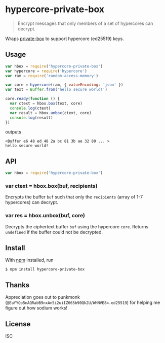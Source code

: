 # hypercore-private-box

> Encrypt messages that only members of a set of hypercores can decrypt.

Wraps [private-box](https://github.com/auditdrivencrypto/private-box) to support hypercore (ed25519) keys.

## Usage

```js
var hbox = require('hypercore-private-box')
var hypercore = require('hypercore')
var ram = require('random-access-memory')

var core = hypercore(ram, { valueEncoding: 'json' })
var text = Buffer.from('hello secure world!')

core.ready(function () {
  var ctext = hbox.box(text, core)
  console.log(ctext)
  var result = hbox.unbox(ctext, core)
  console.log(result)
})
```

outputs

```
<Buffer e6 48 ed 48 2a bc 81 3b ae 32 80 ... >
hello secure world!
```

## API

```js
var hbox = require('hypercore-private-box')
```

### var ctext = hbox.box(buf, recipients)

Encrypts the buffer `buf` such that only the `recipients` (array of 1-7 hypercores) can decrypt.

### var res = hbox.unbox(buf, core)

Decrypts the ciphertext buffer `buf` using the hypercore `core`. Returns `undefined` if the buffer could not be decrypted.

## Install

With [npm](https://npmjs.org/) installed, run

```
$ npm install hypercore-private-box
```

## Thanks

Appreciation goes out to punkmonk (`@EaYYQo5nAQRabB9nxAn5i2uiIZ665b90Qk2U/WHNVE8=.ed25519`) for helping me figure out how sodium works!

## License

ISC

